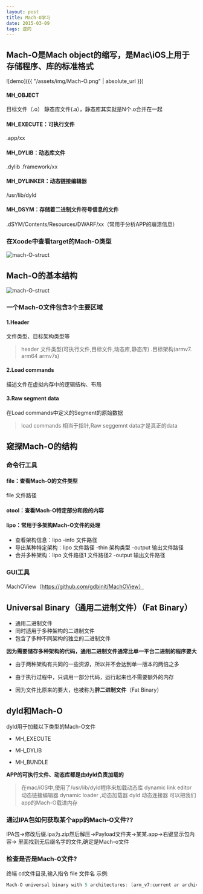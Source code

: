 ```yaml
---
layout: post
title: Mach-O学习
date: 2015-03-09
tags: 逆向
---
```


## Mach-O是Mach object的缩写，是Mac\iOS上用于存储程序、库的标准格式


![demo]({{ "/assets/img/Mach-O.png" | absolute_url }})

#### MH_OBJECT
目标文件（.o）
静态库文件(.a），静态库其实就是N个.o合并在一起

#### MH_EXECUTE：可执行文件
.app/xx

#### MH_DYLIB：动态库文件
.dylib
.framework/xx

#### MH_DYLINKER：动态链接编辑器
/usr/lib/dyld

#### MH_DSYM：存储着二进制文件符号信息的文件
.dSYM/Contents/Resources/DWARF/xx（常用于分析APP的崩溃信息）


### 在Xcode中查看target的Mach-O类型
![mach-O-struct]({{"/assets/img/Mach-OType.png"|absolute_url}})

## Mach-O的基本结构

![mach-O-struct]({{"/assets/img/mach-O-struct.png"|absolute_url}})

### 一个Mach-O文件包含3个主要区域
#### 1.Header 
文件类型、目标架构类型等
>header 文件类型(可执行文件,目标文件,动态库,静态库) .目标架构(armv7. arm64 armv7s)

#### 2.Load commands
描述文件在虚拟内存中的逻辑结构、布局

#### 3.Raw segment data
在Load commands中定义的Segment的原始数据
>load commands 相当于指针,Raw seggemnt data才是真正的data

## 窥探Mach-O的结构

### 命令行工具
#### file：查看Mach-O的文件类型
file  文件路径

#### otool：查看Mach-O特定部分和段的内容

#### lipo：常用于多架构Mach-O文件的处理
- 查看架构信息：lipo  -info  文件路径
- 导出某种特定架构：lipo  文件路径  -thin  架构类型  -output  输出文件路径
- 合并多种架构：lipo  文件路径1  文件路径2  -output  输出文件路径

### GUI工具
MachOView（https://github.com/gdbinit/MachOView）


## Universal Binary（通用二进制文件）（Fat Binary）

- 通用二进制文件
- 同时适用于多种架构的二进制文件
- 包含了多种不同架构的独立的二进制文件

**因为需要储存多种架构的代码，通用二进制文件通常比单一平台二进制的程序要大**

- 由于两种架构有共同的一些资源，所以并不会达到单一版本的两倍之多

- 由于执行过程中，只调用一部分代码，运行起来也不需要额外的内存

- 因为文件比原来的要大，也被称为**胖二进制文件**（Fat Binary）


## dyld和Mach-O
dyld用于加载以下类型的Mach-O文件
- MH_EXECUTE

- MH_DYLIB

- MH_BUNDLE

**APP的可执行文件、动态库都是由dyld负责加载的**

>在mac/iOS中,使用了/usr/lib/dyld程序来加载动态库  dynamic link editor 动态链接编辑器
dynamic loader ,动态加载器
dyld 动态连接器 可以把我们app的Mach-O载进内存 



### 通过IPA包如何获取某个app的Mach-O文件??
IPA包->修改后缀.ipa为.zip然后解压->Payload文件夹->某某.app->右键显示包内容-> 里面找到无后缀名字的文件,确定是Mach-o文件

### 检查是否是Mach-0文件?
终端 cd文件目录,输入指令 file 文件名 
示例:
```swift
Mach-O universal binary with 5 architectures: [arm_v7:current ar archive] [arm64]
```
